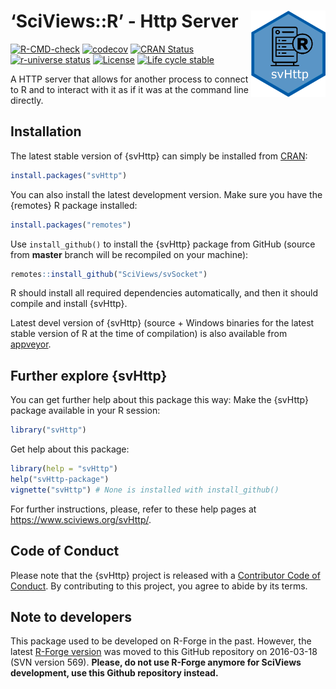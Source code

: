 
<!-- README.md is generated from README.Rmd. Please edit that file -->

# ‘SciViews::R’ - Http Server <a href="https://www.sciviews.org/svHttp"><img src="man/figures/logo.png" align="right" height="138" /></a>

<!-- badges: start -->

[![R-CMD-check](https://github.com/SciViews/svHttp/actions/workflows/R-CMD-check.yaml/badge.svg)](https://github.com/SciViews/svHttp/actions/workflows/R-CMD-check.yaml)
[![codecov](https://codecov.io/gh/SciViews/svHttp/graph/badge.svg?token=7pFvANuW8O)](https://codecov.io/gh/SciViews/svHttp)
[![CRAN
Status](https://www.r-pkg.org/badges/version/svHttp)](https://cran.r-project.org/package=svHttp)
[![r-universe
status](https://sciviews.r-universe.dev/badges/svHttp)](https://sciviews.r-universe.dev/svHttp)
[![License](https://img.shields.io/badge/license-GPL-blue.svg)](https://www.gnu.org/licenses/gpl-2.0.html)
[![Life cycle
stable](https://img.shields.io/badge/lifecycle-stable-brightgreen.svg)](https://www.tidyverse.org/lifecycle/#stable)
<!-- badges: end -->

A HTTP server that allows for another process to connect to R and to
interact with it as if it was at the command line directly.

## Installation

The latest stable version of {svHttp} can simply be installed from
[CRAN](http://cran.r-project.org):

``` r
install.packages("svHttp")
```

You can also install the latest development version. Make sure you have
the {remotes} R package installed:

``` r
install.packages("remotes")
```

Use `install_github()` to install the {svHttp} package from GitHub
(source from **master** branch will be recompiled on your machine):

``` r
remotes::install_github("SciViews/svSocket")
```

R should install all required dependencies automatically, and then it
should compile and install {svHttp}.

Latest devel version of {svHttp} (source + Windows binaries for the
latest stable version of R at the time of compilation) is also available
from
[appveyor](https://ci.appveyor.com/project/phgrosjean/svHttp/build/artifacts).

## Further explore {svHttp}

You can get further help about this package this way: Make the {svHttp}
package available in your R session:

``` r
library("svHttp")
```

Get help about this package:

``` r
library(help = "svHttp")
help("svHttp-package")
vignette("svHttp") # None is installed with install_github()
```

For further instructions, please, refer to these help pages at
<https://www.sciviews.org/svHttp/>.

## Code of Conduct

Please note that the {svHttp} project is released with a [Contributor
Code of
Conduct](https://contributor-covenant.org/version/2/0/CODE_OF_CONDUCT.html).
By contributing to this project, you agree to abide by its terms.

## Note to developers

This package used to be developed on R-Forge in the past. However, the
latest [R-Forge
version](https://r-forge.r-project.org/projects/sciviews/) was moved to
this GitHub repository on 2016-03-18 (SVN version 569). **Please, do not
use R-Forge anymore for SciViews development, use this Github repository
instead.**
